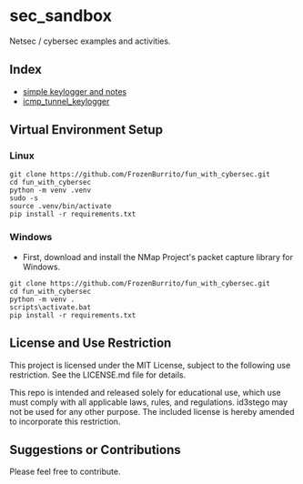# sec_sandbox
Netsec / cybersec examples and activities.

## Index
* [simple keylogger and notes](https://github.com/FrozenBurrito/fun_with_cybersec/blob/main/simple_keylogger.md)
* [icmp_tunnel_keylogger](https://github.com/FrozenBurrito/fun_with_cybersec/blob/main/icmp_tunnel_keylogger.py)

## Virtual Environment Setup
### Linux
```
git clone https://github.com/FrozenBurrito/fun_with_cybersec.git
cd fun_with_cybersec
python -m venv .venv
sudo -s
source .venv/bin/activate
pip install -r requirements.txt
```
### Windows
* First, download and install the NMap Project's packet capture library for Windows.
```
git clone https://github.com/FrozenBurrito/fun_with_cybersec.git
cd fun_with_cybersec
python -m venv .
scripts\activate.bat 
pip install -r requirements.txt
```

## License and Use Restriction

This project is licensed under the MIT License, subject to the following use restriction.  See the LICENSE.md file for details.

This repo is intended and released solely for educational use, which use must comply with all applicable laws, rules, and regulations. id3stego may not be used for any other purpose. The included license is hereby amended to incorporate this restriction. 

## Suggestions or Contributions

Please feel free to contribute.
